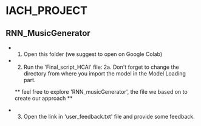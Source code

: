 # IACH_PROJECT
## RNN_MusicGenerator
* 1. Open this folder (we suggest to open on Google Colab)

* 2. Run the 'Final_script_HCAI' file:
	2a. Don't forget to change the directory from where you import the model in the Model Loading part.

  ** feel free to explore 'RNN_musicGenerator', the file we based on to create our approach **

* 3. Open the link in 'user_feedback.txt' file and provide some feedback.
